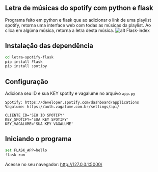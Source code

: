 ## Letra de músicas do spotify com python e flask

Programa feito em python e flask que ao adicionar o link de uma playlist spotify, retorna uma interface web com todas as músicas da playlist. Ao clica em algúma música, retorna a letra desta música.
![alt Flask-index ](https://i.imgur.com/F5SWdUD.png)

## Instalação das dependência

```sh
cd letra-spotify-flask
pip install Flask
pip install spotipy
```

## Configuração
Adiciona seu ID e sua KEY spotify e vagalume no arquivo `app.py` 
```
Spotify: https://developer.spotify.com/dashboard/applications
Vagalume: https://auth.vagalume.com.br/settings/api/
```
```
CLIENTE_ID='SEU ID SPOTIFY'
KEY_SPOTIFY='SUA KEY SPOTIFY'
KEY_VAGALUME='SUA KEY VAGALUME'
```

## Iniciando o programa

```sh
set FLASK_APP=hello
flask run
```
Acesse no seu navegador: http://127.0.0.1:5000/

